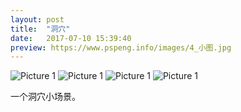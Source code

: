 ```yaml
---
layout: post
title:  "洞穴"
date:   2017-07-10 15:39:40
preview: https://www.pspeng.info/images/4_小图.jpg
---
```


![Picture 1](https://www.pspeng.info/images/4_大图_01.jpg)
![Picture 1](https://www.pspeng.info/images/4_大图_02.jpg)
![Picture 1](https://www.pspeng.info/images/4_大图_03.jpg)
![Picture 1](https://www.pspeng.info/images/4_大图_04.jpg)

一个洞穴小场景。


